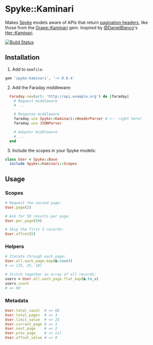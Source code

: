 # Spyke::Kaminari

Makes [Spyke](https://github.com/balvig/spyke) models aware of APIs that return [pagination headers](https://github.com/generalassembly/spyke-kaminari/blob/3674c98990c2d23c7b1b7548ecfd2edae7090056/lib/spyke/kaminari.rb#L4-L12), like those from the [Grape::Kaminari](https://github.com/monterail/grape-kaminari) gem. Inspired by [@DanielBlanco](https://github.com/DanielBlanco)'s [Her::Kaminari](https://github.com/DanielBlanco/her-kaminari).

[![Build Status](https://semaphoreci.com/api/v1/projects/0a78d63e-84b2-40cc-827d-01713bbb2d61/379901/badge.png)](https://semaphoreci.com/generalassembly/spyke-kaminari--2)

## Installation

  1. Add to `Gemfile`:

  ```ruby
  gem 'spyke-kaminari', '~> 0.0.4'
  ```

  2. Add the Faraday middleware:

  ```ruby
    Faraday.new(url: 'http://api.example.org') do |faraday|
      # Request middleware
      # ...

      # Response middleware
      faraday.use Spyke::Kaminari::HeaderParser # <-- right here!
      faraday.use JSONParser

      # Adapter middleware
      # ...
    end
  ```

  3. Include the scopes in your Spyke models:

  ```ruby
  class User < Spyke::Base
    include Spyke::Kaminari::Scopes
  ```

## Usage

### Scopes

```ruby
# Request the second page:
User.page(2)

# Ask for 50 results per page:
User.per_page(50)

# Skip the first 5 records:
User.offset(5)
```

### Helpers

```ruby
# Iterate through each page:
User.all.each_page.map(&:count)
# => [25, 25, 18]

# Stitch together an array of all records:
users = User.all.each_page.flat_map(&:to_a)
users.count
# => 68
```

### Metadata

```ruby
User.total_count  # => 68
User.total_pages  # => 3
User.limit_value  # => 25
User.current_page # => 1
User.next_page    # => 2
User.prev_page    # => nil
User.offset_value # => 0
```
